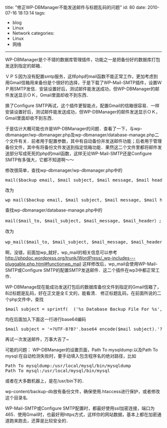 title: "修正WP-DBManager不能发送邮件与标题乱码的问题"
id: 80
date: 2010-07-16 18:13:14
tags: 
- blog
- Linux
- Network
categories: 
- Linux
- 网络
---

WP-DBManager是个不错的数据库管理插件，功能之一是把备份好的数据库打包发送到指定的邮箱．

ＶＰＳ因为没有配置smtp服务，这样php的mail函数不能正常工作，更加考虑到用Gmail信箱用来备份是个很好的选择，于是下载了WP-Mail-SMTP插件，设置ＷＰ用SMTP发信．安装设置好后，测试邮件能发送成功，但WP-DBManager的邮件发送显示ＯＫ，Gmail里面却收不到东西．

换了Configure SMTP再试，这个插件更智能点，配置Gmail的信箱很容易．一样安装设置好后，测试邮件能发送成功，但WP-DBManager的邮件发送显示ＯＫ，Gmail里面却收不到东西．

于是估计大概可能也许是WP-DBManager的问题．查看了一下，与wp-dbmanager/wp-dbmanager.php及wp-dbmanager/database-manage.php二个文件有关．前者用于配置参数，其中有自动备份并发送邮件功能；后者用于管理备份文件，其中有将备份文件发送到指定信箱功能．果然这二个文件里都将邮件发送部分写成死死的php的mail函数，这样无论WP-Mail-SMTP还是Configure SMTP有多强大，它都不知道啊～～

修改很简单，查找wp-dbmanager/wp-dbmanager.php中的
<!--more-->
<pre class="brush:php">
mail($backup_email, $mail_subject, $mail_message, $mail_header);
</pre>
改为
<pre class="brush:php">
wp_mail($backup_email, $mail_subject, $mail_message, $mail_header);
</pre>
查找wp-dbmanager/database-manage.php中的
<pre class="brush:php">
mail($mail_to, $mail_subject, $mail_message, $mail_header）;
</pre>
改为
<pre class="brush:php">
wp_mail($mail_to, $mail_subject, $mail_message, $mail_header）;
</pre>

啊，没错，前面加wp_就好，wp_mail的相关信息可以参考
http://phpdoc.wordpress.org/trunk/WordPress/_wp-includes---pluggable.php.html#functionwp_mail
这样修改后，wp_mail会使用WP-Mail-SMTP或Configure SMTP的配置SMTP发送邮件．这二个插件在wp3中都正常工作．

WP-DBManage现在能成功发送打包后的数据库备份文件到指定的Gmail信箱了，8过标题是乱码，好在正文是全Ｅ文的，能看清．
修正标题乱码，在前面所说的二个php文件中，查找
<pre class="brush:php">
$mail_subject = sprintf(__('%s Database Backup File For %s', 'wp-dbmanager'), get_bloginfo('name'), $file_date);
</pre>
均在后面加入下面这一行进行base64编码
<pre class="brush:php">
$mail_subject = '=?UTF-8?B?'.base64_encode($mail_subject).'?=';
</pre>

再试一次发送邮件，万事大吉了~

可能的问题：
WP-DBManager的设置页面，Path To mysqldump:以及Path To mysql:在自动检测失败时，要手动填入包含程序名的绝对路径，比如
<pre class="brush:plain">
Path To mysqldump:/usr/local/mysql/bin/mysqldump
Path To mysql:/usr/local/mysql/bin/mysql
</pre>
或者在大多数机器上，是在/usr/bin下的．

wp-content/backup-db放有备份文件，确保使用.htaccess进行保护，或者修改这个目录名.

WP-Mail-SMTP或Configure SMTP配置时，都最好使用ssl加密连接，端口为465．使用Gmail时，也最好用https方式，这样你的网站数据，基本上都在加密通道跑来跑去，还算是比较安全的．